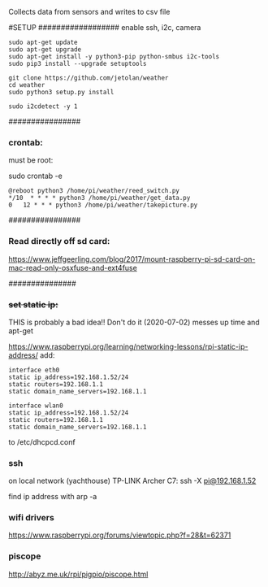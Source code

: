 Collects data from sensors and writes to csv file

#SETUP
##################
enable ssh, i2c, camera
```
sudo apt-get update
sudo apt-get upgrade
sudo apt-get install -y python3-pip python-smbus i2c-tools
sudo pip3 install --upgrade setuptools
```

```
git clone https://github.com/jetolan/weather
cd weather
sudo python3 setup.py install
```

```
sudo i2cdetect -y 1
```

################

### crontab:

must be root:

sudo crontab -e

```
@reboot python3 /home/pi/weather/reed_switch.py
*/10  * * * * python3 /home/pi/weather/get_data.py
0   12 * * * python3 /home/pi/weather/takepicture.py
```

################

### Read directly off sd card:

https://www.jeffgeerling.com/blog/2017/mount-raspberry-pi-sd-card-on-mac-read-only-osxfuse-and-ext4fuse

###############

### ~~set static ip:~~
THIS is probably a bad idea!! Don't do it (2020-07-02) messes up time and apt-get

https://www.raspberrypi.org/learning/networking-lessons/rpi-static-ip-address/
add:


```
interface eth0
static ip_address=192.168.1.52/24
static routers=192.168.1.1
static domain_name_servers=192.168.1.1

interface wlan0
static ip_address=192.168.1.52/24
static routers=192.168.1.1
static domain_name_servers=192.168.1.1

```
to /etc/dhcpcd.conf


### ssh
on local network (yachthouse) TP-LINK Archer C7:
ssh -X pi@192.168.1.52

find ip address with 
arp -a

### wifi drivers
https://www.raspberrypi.org/forums/viewtopic.php?f=28&t=62371



### piscope
http://abyz.me.uk/rpi/pigpio/piscope.html
